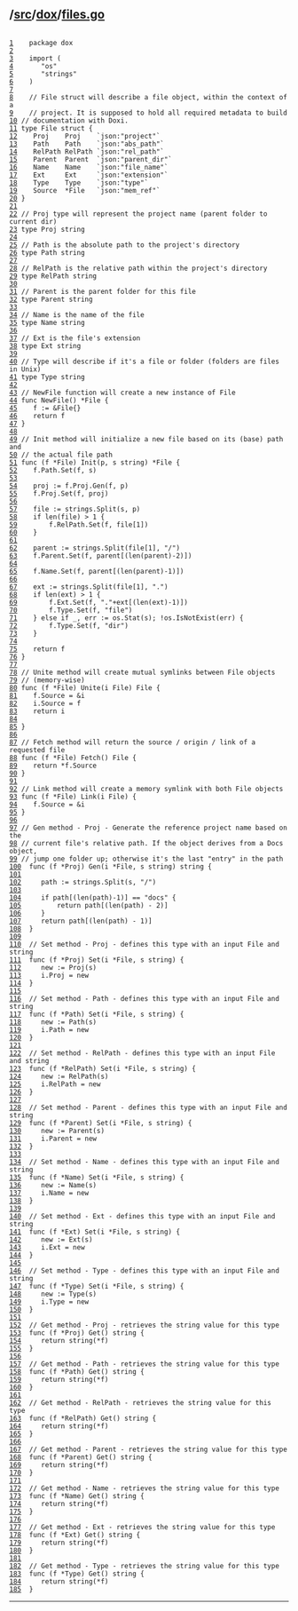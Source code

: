 ## /[src](../../src/index.md)/[dox](../dox/index.md)/[files.go](./files.go)

<pre class="code highlight"><code>
<span id="L1" class="line" lang="go"><a href="#L1">1</a>	</span><span class="comment">package dox</span>
<span id="L2" class="line" lang="go"><a href="#L2">2</a>	</span><span class="comment"></span>
<span id="L3" class="line" lang="go"><a href="#L3">3</a>	</span><span class="comment">import (</span>
<span id="L4" class="line" lang="go"><a href="#L4">4</a>	</span><span class="comment">	"os"</span>
<span id="L5" class="line" lang="go"><a href="#L5">5</a>	</span><span class="comment">	"strings"</span>
<span id="L6" class="line" lang="go"><a href="#L6">6</a>	</span><span class="comment">)</span>
<span id="L7" class="line" lang="go"><a href="#L7">7</a>	</span><span class="comment"></span>
<span id="L8" class="line" lang="go"><a href="#L8">8</a>	</span><span class="comment">// File struct will describe a file object, within the context of a</span>
<span id="L9" class="line" lang="go"><a href="#L9">9</a>	</span><span class="comment">// project. It is supposed to hold all required metadata to build</span>
<span id="L10" class="line" lang="go"><a href="#L10">10</a>	</span><span class="comment">// documentation with Doxi.</span>
<span id="L11" class="line" lang="go"><a href="#L11">11</a>	</span><span class="comment">type File struct {</span>
<span id="L12" class="line" lang="go"><a href="#L12">12</a>	</span><span class="comment">	Proj    Proj    `json:"project"`</span>
<span id="L13" class="line" lang="go"><a href="#L13">13</a>	</span><span class="comment">	Path    Path    `json:"abs_path"`</span>
<span id="L14" class="line" lang="go"><a href="#L14">14</a>	</span><span class="comment">	RelPath RelPath `json:"rel_path"`</span>
<span id="L15" class="line" lang="go"><a href="#L15">15</a>	</span><span class="comment">	Parent  Parent  `json:"parent_dir"`</span>
<span id="L16" class="line" lang="go"><a href="#L16">16</a>	</span><span class="comment">	Name    Name    `json:"file_name"`</span>
<span id="L17" class="line" lang="go"><a href="#L17">17</a>	</span><span class="comment">	Ext     Ext     `json:"extension"`</span>
<span id="L18" class="line" lang="go"><a href="#L18">18</a>	</span><span class="comment">	Type    Type    `json:"type"`</span>
<span id="L19" class="line" lang="go"><a href="#L19">19</a>	</span><span class="comment">	Source  *File   `json:"mem_ref"`</span>
<span id="L20" class="line" lang="go"><a href="#L20">20</a>	</span><span class="comment">}</span>
<span id="L21" class="line" lang="go"><a href="#L21">21</a>	</span><span class="comment"></span>
<span id="L22" class="line" lang="go"><a href="#L22">22</a>	</span><span class="comment">// Proj type will represent the project name (parent folder to current dir)</span>
<span id="L23" class="line" lang="go"><a href="#L23">23</a>	</span><span class="comment">type Proj string</span>
<span id="L24" class="line" lang="go"><a href="#L24">24</a>	</span><span class="comment"></span>
<span id="L25" class="line" lang="go"><a href="#L25">25</a>	</span><span class="comment">// Path is the absolute path to the project's directory</span>
<span id="L26" class="line" lang="go"><a href="#L26">26</a>	</span><span class="comment">type Path string</span>
<span id="L27" class="line" lang="go"><a href="#L27">27</a>	</span><span class="comment"></span>
<span id="L28" class="line" lang="go"><a href="#L28">28</a>	</span><span class="comment">// RelPath is the relative path within the project's directory</span>
<span id="L29" class="line" lang="go"><a href="#L29">29</a>	</span><span class="comment">type RelPath string</span>
<span id="L30" class="line" lang="go"><a href="#L30">30</a>	</span><span class="comment"></span>
<span id="L31" class="line" lang="go"><a href="#L31">31</a>	</span><span class="comment">// Parent is the parent folder for this file</span>
<span id="L32" class="line" lang="go"><a href="#L32">32</a>	</span><span class="comment">type Parent string</span>
<span id="L33" class="line" lang="go"><a href="#L33">33</a>	</span><span class="comment"></span>
<span id="L34" class="line" lang="go"><a href="#L34">34</a>	</span><span class="comment">// Name is the name of the file</span>
<span id="L35" class="line" lang="go"><a href="#L35">35</a>	</span><span class="comment">type Name string</span>
<span id="L36" class="line" lang="go"><a href="#L36">36</a>	</span><span class="comment"></span>
<span id="L37" class="line" lang="go"><a href="#L37">37</a>	</span><span class="comment">// Ext is the file's extension</span>
<span id="L38" class="line" lang="go"><a href="#L38">38</a>	</span><span class="comment">type Ext string</span>
<span id="L39" class="line" lang="go"><a href="#L39">39</a>	</span><span class="comment"></span>
<span id="L40" class="line" lang="go"><a href="#L40">40</a>	</span><span class="comment">// Type will describe if it's a file or folder (folders are files in Unix)</span>
<span id="L41" class="line" lang="go"><a href="#L41">41</a>	</span><span class="comment">type Type string</span>
<span id="L42" class="line" lang="go"><a href="#L42">42</a>	</span><span class="comment"></span>
<span id="L43" class="line" lang="go"><a href="#L43">43</a>	</span><span class="comment">// NewFile function will create a new instance of File</span>
<span id="L44" class="line" lang="go"><a href="#L44">44</a>	</span><span class="comment">func NewFile() *File {</span>
<span id="L45" class="line" lang="go"><a href="#L45">45</a>	</span><span class="comment">	f := &File{}</span>
<span id="L46" class="line" lang="go"><a href="#L46">46</a>	</span><span class="comment">	return f</span>
<span id="L47" class="line" lang="go"><a href="#L47">47</a>	</span><span class="comment">}</span>
<span id="L48" class="line" lang="go"><a href="#L48">48</a>	</span><span class="comment"></span>
<span id="L49" class="line" lang="go"><a href="#L49">49</a>	</span><span class="comment">// Init method will initialize a new file based on its (base) path and</span>
<span id="L50" class="line" lang="go"><a href="#L50">50</a>	</span><span class="comment">// the actual file path</span>
<span id="L51" class="line" lang="go"><a href="#L51">51</a>	</span><span class="comment">func (f *File) Init(p, s string) *File {</span>
<span id="L52" class="line" lang="go"><a href="#L52">52</a>	</span><span class="comment">	f.Path.Set(f, s)</span>
<span id="L53" class="line" lang="go"><a href="#L53">53</a>	</span><span class="comment"></span>
<span id="L54" class="line" lang="go"><a href="#L54">54</a>	</span><span class="comment">	proj := f.Proj.Gen(f, p)</span>
<span id="L55" class="line" lang="go"><a href="#L55">55</a>	</span><span class="comment">	f.Proj.Set(f, proj)</span>
<span id="L56" class="line" lang="go"><a href="#L56">56</a>	</span><span class="comment"></span>
<span id="L57" class="line" lang="go"><a href="#L57">57</a>	</span><span class="comment">	file := strings.Split(s, p)</span>
<span id="L58" class="line" lang="go"><a href="#L58">58</a>	</span><span class="comment">	if len(file) > 1 {</span>
<span id="L59" class="line" lang="go"><a href="#L59">59</a>	</span><span class="comment">		f.RelPath.Set(f, file[1])</span>
<span id="L60" class="line" lang="go"><a href="#L60">60</a>	</span><span class="comment">	}</span>
<span id="L61" class="line" lang="go"><a href="#L61">61</a>	</span><span class="comment"></span>
<span id="L62" class="line" lang="go"><a href="#L62">62</a>	</span><span class="comment">	parent := strings.Split(file[1], "/")</span>
<span id="L63" class="line" lang="go"><a href="#L63">63</a>	</span><span class="comment">	f.Parent.Set(f, parent[(len(parent)-2)])</span>
<span id="L64" class="line" lang="go"><a href="#L64">64</a>	</span><span class="comment"></span>
<span id="L65" class="line" lang="go"><a href="#L65">65</a>	</span><span class="comment">	f.Name.Set(f, parent[(len(parent)-1)])</span>
<span id="L66" class="line" lang="go"><a href="#L66">66</a>	</span><span class="comment"></span>
<span id="L67" class="line" lang="go"><a href="#L67">67</a>	</span><span class="comment">	ext := strings.Split(file[1], ".")</span>
<span id="L68" class="line" lang="go"><a href="#L68">68</a>	</span><span class="comment">	if len(ext) > 1 {</span>
<span id="L69" class="line" lang="go"><a href="#L69">69</a>	</span><span class="comment">		f.Ext.Set(f, "."+ext[(len(ext)-1)])</span>
<span id="L70" class="line" lang="go"><a href="#L70">70</a>	</span><span class="comment">		f.Type.Set(f, "file")</span>
<span id="L71" class="line" lang="go"><a href="#L71">71</a>	</span><span class="comment">	} else if _, err := os.Stat(s); !os.IsNotExist(err) {</span>
<span id="L72" class="line" lang="go"><a href="#L72">72</a>	</span><span class="comment">		f.Type.Set(f, "dir")</span>
<span id="L73" class="line" lang="go"><a href="#L73">73</a>	</span><span class="comment">	}</span>
<span id="L74" class="line" lang="go"><a href="#L74">74</a>	</span><span class="comment"></span>
<span id="L75" class="line" lang="go"><a href="#L75">75</a>	</span><span class="comment">	return f</span>
<span id="L76" class="line" lang="go"><a href="#L76">76</a>	</span><span class="comment">}</span>
<span id="L77" class="line" lang="go"><a href="#L77">77</a>	</span><span class="comment"></span>
<span id="L78" class="line" lang="go"><a href="#L78">78</a>	</span><span class="comment">// Unite method will create mutual symlinks between File objects</span>
<span id="L79" class="line" lang="go"><a href="#L79">79</a>	</span><span class="comment">// (memory-wise)</span>
<span id="L80" class="line" lang="go"><a href="#L80">80</a>	</span><span class="comment">func (f *File) Unite(i File) File {</span>
<span id="L81" class="line" lang="go"><a href="#L81">81</a>	</span><span class="comment">	f.Source = &i</span>
<span id="L82" class="line" lang="go"><a href="#L82">82</a>	</span><span class="comment">	i.Source = f</span>
<span id="L83" class="line" lang="go"><a href="#L83">83</a>	</span><span class="comment">	return i</span>
<span id="L84" class="line" lang="go"><a href="#L84">84</a>	</span><span class="comment"></span>
<span id="L85" class="line" lang="go"><a href="#L85">85</a>	</span><span class="comment">}</span>
<span id="L86" class="line" lang="go"><a href="#L86">86</a>	</span><span class="comment"></span>
<span id="L87" class="line" lang="go"><a href="#L87">87</a>	</span><span class="comment">// Fetch method will return the source / origin / link of a requested file</span>
<span id="L88" class="line" lang="go"><a href="#L88">88</a>	</span><span class="comment">func (f *File) Fetch() File {</span>
<span id="L89" class="line" lang="go"><a href="#L89">89</a>	</span><span class="comment">	return *f.Source</span>
<span id="L90" class="line" lang="go"><a href="#L90">90</a>	</span><span class="comment">}</span>
<span id="L91" class="line" lang="go"><a href="#L91">91</a>	</span><span class="comment"></span>
<span id="L92" class="line" lang="go"><a href="#L92">92</a>	</span><span class="comment">// Link method will create a memory symlink with both File objects</span>
<span id="L93" class="line" lang="go"><a href="#L93">93</a>	</span><span class="comment">func (f *File) Link(i File) {</span>
<span id="L94" class="line" lang="go"><a href="#L94">94</a>	</span><span class="comment">	f.Source = &i</span>
<span id="L95" class="line" lang="go"><a href="#L95">95</a>	</span><span class="comment">}</span>
<span id="L96" class="line" lang="go"><a href="#L96">96</a>	</span><span class="comment"></span>
<span id="L97" class="line" lang="go"><a href="#L97">97</a>	</span><span class="comment">// Gen method - Proj - Generate the reference project name based on the</span>
<span id="L98" class="line" lang="go"><a href="#L98">98</a>	</span><span class="comment">// current file's relative path. If the object derives from a Docs object,</span>
<span id="L99" class="line" lang="go"><a href="#L99">99</a>	</span><span class="comment">// jump one folder up; otherwise it's the last "entry" in the path</span>
<span id="L100" class="line" lang="go"><a href="#L100">100</a>	</span><span class="comment">func (f *Proj) Gen(i *File, s string) string {</span>
<span id="L101" class="line" lang="go"><a href="#L101">101</a>	</span><span class="comment"></span>
<span id="L102" class="line" lang="go"><a href="#L102">102</a>	</span><span class="comment">	path := strings.Split(s, "/")</span>
<span id="L103" class="line" lang="go"><a href="#L103">103</a>	</span><span class="comment"></span>
<span id="L104" class="line" lang="go"><a href="#L104">104</a>	</span><span class="comment">	if path[(len(path)-1)] == "docs" {</span>
<span id="L105" class="line" lang="go"><a href="#L105">105</a>	</span><span class="comment">		return path[(len(path) - 2)]</span>
<span id="L106" class="line" lang="go"><a href="#L106">106</a>	</span><span class="comment">	}</span>
<span id="L107" class="line" lang="go"><a href="#L107">107</a>	</span><span class="comment">	return path[(len(path) - 1)]</span>
<span id="L108" class="line" lang="go"><a href="#L108">108</a>	</span><span class="comment">}</span>
<span id="L109" class="line" lang="go"><a href="#L109">109</a>	</span><span class="comment"></span>
<span id="L110" class="line" lang="go"><a href="#L110">110</a>	</span><span class="comment">// Set method - Proj - defines this type with an input File and string</span>
<span id="L111" class="line" lang="go"><a href="#L111">111</a>	</span><span class="comment">func (f *Proj) Set(i *File, s string) {</span>
<span id="L112" class="line" lang="go"><a href="#L112">112</a>	</span><span class="comment">	new := Proj(s)</span>
<span id="L113" class="line" lang="go"><a href="#L113">113</a>	</span><span class="comment">	i.Proj = new</span>
<span id="L114" class="line" lang="go"><a href="#L114">114</a>	</span><span class="comment">}</span>
<span id="L115" class="line" lang="go"><a href="#L115">115</a>	</span><span class="comment"></span>
<span id="L116" class="line" lang="go"><a href="#L116">116</a>	</span><span class="comment">// Set method - Path - defines this type with an input File and string</span>
<span id="L117" class="line" lang="go"><a href="#L117">117</a>	</span><span class="comment">func (f *Path) Set(i *File, s string) {</span>
<span id="L118" class="line" lang="go"><a href="#L118">118</a>	</span><span class="comment">	new := Path(s)</span>
<span id="L119" class="line" lang="go"><a href="#L119">119</a>	</span><span class="comment">	i.Path = new</span>
<span id="L120" class="line" lang="go"><a href="#L120">120</a>	</span><span class="comment">}</span>
<span id="L121" class="line" lang="go"><a href="#L121">121</a>	</span><span class="comment"></span>
<span id="L122" class="line" lang="go"><a href="#L122">122</a>	</span><span class="comment">// Set method - RelPath - defines this type with an input File and string</span>
<span id="L123" class="line" lang="go"><a href="#L123">123</a>	</span><span class="comment">func (f *RelPath) Set(i *File, s string) {</span>
<span id="L124" class="line" lang="go"><a href="#L124">124</a>	</span><span class="comment">	new := RelPath(s)</span>
<span id="L125" class="line" lang="go"><a href="#L125">125</a>	</span><span class="comment">	i.RelPath = new</span>
<span id="L126" class="line" lang="go"><a href="#L126">126</a>	</span><span class="comment">}</span>
<span id="L127" class="line" lang="go"><a href="#L127">127</a>	</span><span class="comment"></span>
<span id="L128" class="line" lang="go"><a href="#L128">128</a>	</span><span class="comment">// Set method - Parent - defines this type with an input File and string</span>
<span id="L129" class="line" lang="go"><a href="#L129">129</a>	</span><span class="comment">func (f *Parent) Set(i *File, s string) {</span>
<span id="L130" class="line" lang="go"><a href="#L130">130</a>	</span><span class="comment">	new := Parent(s)</span>
<span id="L131" class="line" lang="go"><a href="#L131">131</a>	</span><span class="comment">	i.Parent = new</span>
<span id="L132" class="line" lang="go"><a href="#L132">132</a>	</span><span class="comment">}</span>
<span id="L133" class="line" lang="go"><a href="#L133">133</a>	</span><span class="comment"></span>
<span id="L134" class="line" lang="go"><a href="#L134">134</a>	</span><span class="comment">// Set method - Name - defines this type with an input File and string</span>
<span id="L135" class="line" lang="go"><a href="#L135">135</a>	</span><span class="comment">func (f *Name) Set(i *File, s string) {</span>
<span id="L136" class="line" lang="go"><a href="#L136">136</a>	</span><span class="comment">	new := Name(s)</span>
<span id="L137" class="line" lang="go"><a href="#L137">137</a>	</span><span class="comment">	i.Name = new</span>
<span id="L138" class="line" lang="go"><a href="#L138">138</a>	</span><span class="comment">}</span>
<span id="L139" class="line" lang="go"><a href="#L139">139</a>	</span><span class="comment"></span>
<span id="L140" class="line" lang="go"><a href="#L140">140</a>	</span><span class="comment">// Set method - Ext - defines this type with an input File and string</span>
<span id="L141" class="line" lang="go"><a href="#L141">141</a>	</span><span class="comment">func (f *Ext) Set(i *File, s string) {</span>
<span id="L142" class="line" lang="go"><a href="#L142">142</a>	</span><span class="comment">	new := Ext(s)</span>
<span id="L143" class="line" lang="go"><a href="#L143">143</a>	</span><span class="comment">	i.Ext = new</span>
<span id="L144" class="line" lang="go"><a href="#L144">144</a>	</span><span class="comment">}</span>
<span id="L145" class="line" lang="go"><a href="#L145">145</a>	</span><span class="comment"></span>
<span id="L146" class="line" lang="go"><a href="#L146">146</a>	</span><span class="comment">// Set method - Type - defines this type with an input File and string</span>
<span id="L147" class="line" lang="go"><a href="#L147">147</a>	</span><span class="comment">func (f *Type) Set(i *File, s string) {</span>
<span id="L148" class="line" lang="go"><a href="#L148">148</a>	</span><span class="comment">	new := Type(s)</span>
<span id="L149" class="line" lang="go"><a href="#L149">149</a>	</span><span class="comment">	i.Type = new</span>
<span id="L150" class="line" lang="go"><a href="#L150">150</a>	</span><span class="comment">}</span>
<span id="L151" class="line" lang="go"><a href="#L151">151</a>	</span><span class="comment"></span>
<span id="L152" class="line" lang="go"><a href="#L152">152</a>	</span><span class="comment">// Get method - Proj - retrieves the string value for this type</span>
<span id="L153" class="line" lang="go"><a href="#L153">153</a>	</span><span class="comment">func (f *Proj) Get() string {</span>
<span id="L154" class="line" lang="go"><a href="#L154">154</a>	</span><span class="comment">	return string(*f)</span>
<span id="L155" class="line" lang="go"><a href="#L155">155</a>	</span><span class="comment">}</span>
<span id="L156" class="line" lang="go"><a href="#L156">156</a>	</span><span class="comment"></span>
<span id="L157" class="line" lang="go"><a href="#L157">157</a>	</span><span class="comment">// Get method - Path - retrieves the string value for this type</span>
<span id="L158" class="line" lang="go"><a href="#L158">158</a>	</span><span class="comment">func (f *Path) Get() string {</span>
<span id="L159" class="line" lang="go"><a href="#L159">159</a>	</span><span class="comment">	return string(*f)</span>
<span id="L160" class="line" lang="go"><a href="#L160">160</a>	</span><span class="comment">}</span>
<span id="L161" class="line" lang="go"><a href="#L161">161</a>	</span><span class="comment"></span>
<span id="L162" class="line" lang="go"><a href="#L162">162</a>	</span><span class="comment">// Get method - RelPath - retrieves the string value for this type</span>
<span id="L163" class="line" lang="go"><a href="#L163">163</a>	</span><span class="comment">func (f *RelPath) Get() string {</span>
<span id="L164" class="line" lang="go"><a href="#L164">164</a>	</span><span class="comment">	return string(*f)</span>
<span id="L165" class="line" lang="go"><a href="#L165">165</a>	</span><span class="comment">}</span>
<span id="L166" class="line" lang="go"><a href="#L166">166</a>	</span><span class="comment"></span>
<span id="L167" class="line" lang="go"><a href="#L167">167</a>	</span><span class="comment">// Get method - Parent - retrieves the string value for this type</span>
<span id="L168" class="line" lang="go"><a href="#L168">168</a>	</span><span class="comment">func (f *Parent) Get() string {</span>
<span id="L169" class="line" lang="go"><a href="#L169">169</a>	</span><span class="comment">	return string(*f)</span>
<span id="L170" class="line" lang="go"><a href="#L170">170</a>	</span><span class="comment">}</span>
<span id="L171" class="line" lang="go"><a href="#L171">171</a>	</span><span class="comment"></span>
<span id="L172" class="line" lang="go"><a href="#L172">172</a>	</span><span class="comment">// Get method - Name - retrieves the string value for this type</span>
<span id="L173" class="line" lang="go"><a href="#L173">173</a>	</span><span class="comment">func (f *Name) Get() string {</span>
<span id="L174" class="line" lang="go"><a href="#L174">174</a>	</span><span class="comment">	return string(*f)</span>
<span id="L175" class="line" lang="go"><a href="#L175">175</a>	</span><span class="comment">}</span>
<span id="L176" class="line" lang="go"><a href="#L176">176</a>	</span><span class="comment"></span>
<span id="L177" class="line" lang="go"><a href="#L177">177</a>	</span><span class="comment">// Get method - Ext - retrieves the string value for this type</span>
<span id="L178" class="line" lang="go"><a href="#L178">178</a>	</span><span class="comment">func (f *Ext) Get() string {</span>
<span id="L179" class="line" lang="go"><a href="#L179">179</a>	</span><span class="comment">	return string(*f)</span>
<span id="L180" class="line" lang="go"><a href="#L180">180</a>	</span><span class="comment">}</span>
<span id="L181" class="line" lang="go"><a href="#L181">181</a>	</span><span class="comment"></span>
<span id="L182" class="line" lang="go"><a href="#L182">182</a>	</span><span class="comment">// Get method - Type - retrieves the string value for this type</span>
<span id="L183" class="line" lang="go"><a href="#L183">183</a>	</span><span class="comment">func (f *Type) Get() string {</span>
<span id="L184" class="line" lang="go"><a href="#L184">184</a>	</span><span class="comment">	return string(*f)</span>
<span id="L185" class="line" lang="go"><a href="#L185">185</a>	</span><span class="comment">}</span>
</code></pre>

_____